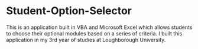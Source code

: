 # Student-Option-Selector
This is an application built in VBA and Microsoft Excel which allows students to choose their optional modules based on a series of criteria. I built this application in my 3rd year of studies at Loughborough University. 
